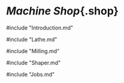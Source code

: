 <link rel="stylesheet" href="../../Common/Style/Style.css">

<div class="Machine">

# ***Machine Shop***{.shop}

#include "Introduction.md"

#include "Lathe.md"

#include "Milling.md"

#include "Shaper.md"

#include "Jobs.md"

</div>
